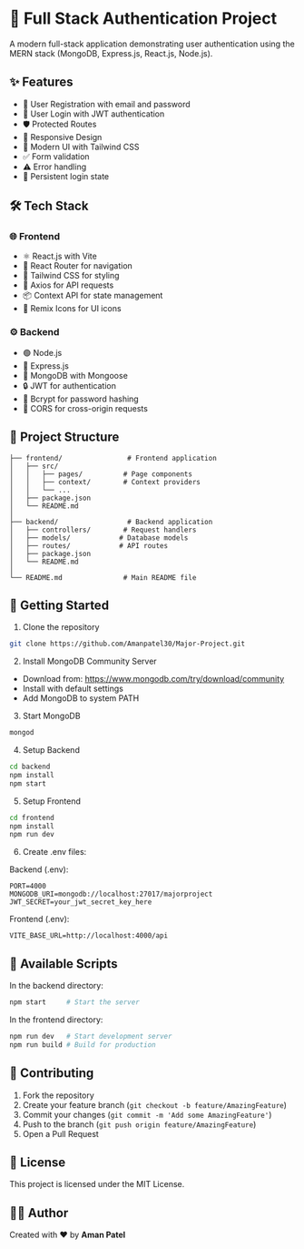 ﻿# 🔐 Full Stack Authentication Project

A modern full-stack application demonstrating user authentication using the MERN stack (MongoDB, Express.js, React.js, Node.js).

## ✨ Features

- 👤 User Registration with email and password
- 🔑 User Login with JWT authentication
- 🛡️ Protected Routes
- 📱 Responsive Design
- 🎨 Modern UI with Tailwind CSS
- ✅ Form validation
- ⚠️ Error handling
- 💾 Persistent login state

## 🛠️ Tech Stack

### 🌐 Frontend
- ⚛️ React.js with Vite
- 🔄 React Router for navigation
- 🎨 Tailwind CSS for styling
- 🔌 Axios for API requests
- 📦 Context API for state management
- 🎯 Remix Icons for UI icons

### ⚙️ Backend
- 🟢 Node.js
- 🚂 Express.js
- 🍃 MongoDB with Mongoose
- 🔒 JWT for authentication
- 🔑 Bcrypt for password hashing
- 🔄 CORS for cross-origin requests

## 📁 Project Structure

```
├── frontend/                # Frontend application
│   ├── src/
│   │   ├── pages/          # Page components
│   │   ├── context/        # Context providers
│   │   └── ...
│   ├── package.json
│   └── README.md
│
├── backend/                 # Backend application
│   ├── controllers/        # Request handlers
│   ├── models/            # Database models
│   ├── routes/            # API routes
│   ├── package.json
│   └── README.md
│
└── README.md               # Main README file
```

## 🚀 Getting Started

1. Clone the repository
```bash
git clone https://github.com/Amanpatel30/Major-Project.git
```

2. Install MongoDB Community Server
- Download from: https://www.mongodb.com/try/download/community
- Install with default settings
- Add MongoDB to system PATH

3. Start MongoDB
```bash
mongod
```

4. Setup Backend
```bash
cd backend
npm install
npm start
```

5. Setup Frontend
```bash
cd frontend
npm install
npm run dev
```

6. Create .env files:

Backend (.env):
```
PORT=4000
MONGODB_URI=mongodb://localhost:27017/majorproject
JWT_SECRET=your_jwt_secret_key_here
```

Frontend (.env):
```
VITE_BASE_URL=http://localhost:4000/api
```

## 📜 Available Scripts

In the backend directory:
```bash
npm start     # Start the server
```

In the frontend directory:
```bash
npm run dev   # Start development server
npm run build # Build for production
```

## 🤝 Contributing

1. Fork the repository
2. Create your feature branch (`git checkout -b feature/AmazingFeature`)
3. Commit your changes (`git commit -m 'Add some AmazingFeature'`)
4. Push to the branch (`git push origin feature/AmazingFeature`)
5. Open a Pull Request

## 📄 License

This project is licensed under the MIT License.

## 👨‍💻 Author

Created with ❤️ by **Aman Patel**
